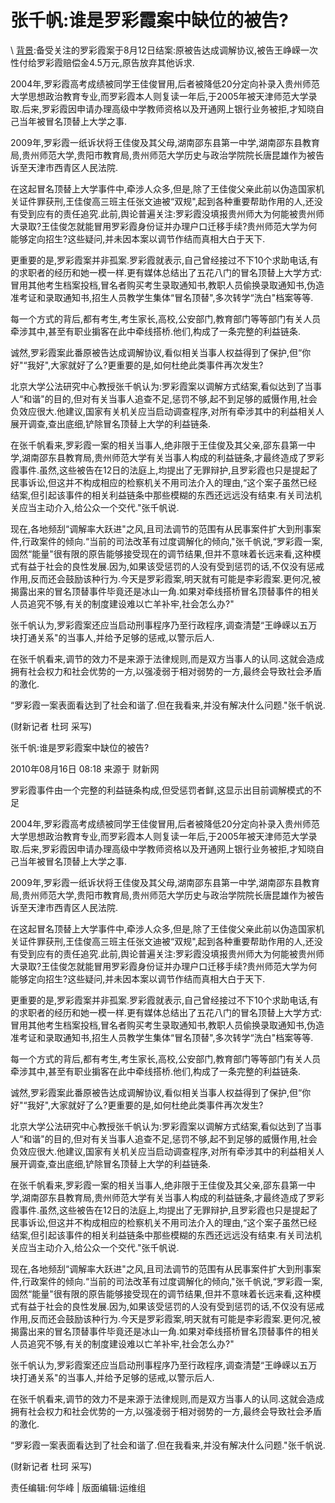 # 张千帆:谁是罗彩霞案中缺位的被告?  





\ 
[背景]:备受关注的罗彩霞案于8月12日结案:原被告达成调解协议,被告王峥嵘一次性付给罗彩霞赔偿金4.5万元,原告放弃其他诉求.

2004年,罗彩霞高考成绩被同学王佳俊冒用,后者被降低20分定向补录入贵州师范大学思想政治教育专业,而罗彩霞本人则复读一年后,于2005年被天津师范大学录取.后来,罗彩霞因申请办理高级中学教师资格以及开通网上银行业务被拒,才知晓自己当年被冒名顶替上大学之事.

2009年,罗彩霞一纸诉状将王佳俊及其父母,湖南邵东县第一中学,湖南邵东县教育局,贵州师范大学,贵阳市教育局,贵州师范大学历史与政治学院院长唐昆雄作为被告诉至天津市西青区人民法院.

在这起冒名顶替上大学事件中,牵涉人众多,但是,除了王佳俊父亲此前以伪造国家机关证件罪获刑,王佳俊高三班主任张文迪被“双规",起到各种重要帮助作用的人,还没有受到应有的责任追究.此前,舆论普遍关注:罗彩霞没填报贵州师大为何能被贵州师大录取?王佳俊怎就能冒用罗彩霞身份证并办理户口迁移手续?贵州师范大学为何能够定向招生?这些疑问,并未因本案以调节作结而真相大白于天下.

更重要的是,罗彩霞案并非孤案.罗彩霞就表示,自己曾经接过不下10个求助电话,有的求职者的经历和她一模一样.更有媒体总结出了五花八门的冒名顶替上大学方式:冒用其他考生档案投档,冒名者购买考生录取通知书,教职人员偷换录取通知书,伪造准考证和录取通知书,招生人员教学生集体“冒名顶替",多次转学“洗白"档案等等.

每一个方式的背后,都有考生,考生家长,高校,公安部门,教育部门等等部门有关人员牵涉其中,甚至有职业掮客在此中牵线搭桥.他们,构成了一条完整的利益链条.

诚然,罗彩霞案此番原被告达成调解协议,看似相关当事人权益得到了保护,但“你好"“我好",大家就好了么?更重要的是,如何杜绝此类事件再次发生?

北京大学公法研究中心教授张千帆认为:罗彩霞案以调解方式结案,看似达到了当事人“和谐"的目的,但对有关当事人追查不足,惩罚不够,起不到足够的威慑作用,社会负效应很大.他建议,国家有关机关应当启动调查程序,对所有牵涉其中的利益相关人展开调查,查出底细,铲除冒名顶替上大学的利益链条.

在张千帆看来,罗彩霞一案的相关当事人,绝非限于王佳俊及其父亲,邵东县第一中学,湖南邵东县教育局,贵州师范大学有关当事人构成的利益链条,才最终造成了罗彩霞事件.虽然,这些被告在12日的法庭上,均提出了无罪辩护,且罗彩霞也只是提起了民事诉讼,但这并不构成相应的检察机关不用司法介入的理由,“这个案子虽然已经结案,但引起该事件的相关利益链条中那些模糊的东西还远远没有结束.有关司法机关应当主动介入,给公众一个交代."张千帆说.

现在,各地频刮“调解率大跃进"之风,且司法调节的范围有从民事案件扩大到刑事案件,行政案件的倾向.“当前的司法改革有过度调解化的倾向,"张千帆说,“罗彩霞一案,固然“能量"很有限的原告能够接受现在的调节结果,但并不意味着长远来看,这种模式有益于社会的良性发展.因为,如果该受惩罚的人没有受到惩罚的话,不仅没有惩戒作用,反而还会鼓励该种行为.今天是罗彩霞案,明天就有可能是李彩霞案.更何况,被揭露出来的冒名顶替事件毕竟还是冰山一角.如果对牵线搭桥冒名顶替事件的相关人员追究不够,有关的制度建设难以亡羊补牢,社会怎么办?"

张千帆认为,罗彩霞案还应当启动刑事程序乃至行政程序,调查清楚“王峥嵘以五万块打通关系"的当事人,并给予足够的惩戒,以警示后人.

在张千帆看来,调节的效力不是来源于法律规则,而是双方当事人的认同.这就会造成拥有社会权力和社会优势的一方,以强凌弱于相对弱势的一方,最终会导致社会矛盾的激化.

“罗彩霞一案表面看达到了社会和谐了.但在我看来,并没有解决什么问题."张千帆说.

(财新记者 杜珂 采写)


张千帆:谁是罗彩霞案中缺位的被告?

2010年08月16日 08:18 来源于 财新网

罗彩霞事件由一个完整的利益链条构成,但受惩罚者鲜,这显示出目前调解模式的不足

[背景]:备受关注的罗彩霞案于8月12日结案:原被告达成调解协议,被告王峥嵘一次性付给罗彩霞赔偿金4.5万元,原告放弃其他诉求.

2004年,罗彩霞高考成绩被同学王佳俊冒用,后者被降低20分定向补录入贵州师范大学思想政治教育专业,而罗彩霞本人则复读一年后,于2005年被天津师范大学录取.后来,罗彩霞因申请办理高级中学教师资格以及开通网上银行业务被拒,才知晓自己当年被冒名顶替上大学之事.

2009年,罗彩霞一纸诉状将王佳俊及其父母,湖南邵东县第一中学,湖南邵东县教育局,贵州师范大学,贵阳市教育局,贵州师范大学历史与政治学院院长唐昆雄作为被告诉至天津市西青区人民法院.

在这起冒名顶替上大学事件中,牵涉人众多,但是,除了王佳俊父亲此前以伪造国家机关证件罪获刑,王佳俊高三班主任张文迪被“双规",起到各种重要帮助作用的人,还没有受到应有的责任追究.此前,舆论普遍关注:罗彩霞没填报贵州师大为何能被贵州师大录取?王佳俊怎就能冒用罗彩霞身份证并办理户口迁移手续?贵州师范大学为何能够定向招生?这些疑问,并未因本案以调节作结而真相大白于天下.

更重要的是,罗彩霞案并非孤案.罗彩霞就表示,自己曾经接过不下10个求助电话,有的求职者的经历和她一模一样.更有媒体总结出了五花八门的冒名顶替上大学方式:冒用其他考生档案投档,冒名者购买考生录取通知书,教职人员偷换录取通知书,伪造准考证和录取通知书,招生人员教学生集体“冒名顶替",多次转学“洗白"档案等等.

每一个方式的背后,都有考生,考生家长,高校,公安部门,教育部门等等部门有关人员牵涉其中,甚至有职业掮客在此中牵线搭桥.他们,构成了一条完整的利益链条.

诚然,罗彩霞案此番原被告达成调解协议,看似相关当事人权益得到了保护,但“你好"“我好",大家就好了么?更重要的是,如何杜绝此类事件再次发生?

北京大学公法研究中心教授张千帆认为:罗彩霞案以调解方式结案,看似达到了当事人“和谐"的目的,但对有关当事人追查不足,惩罚不够,起不到足够的威慑作用,社会负效应很大.他建议,国家有关机关应当启动调查程序,对所有牵涉其中的利益相关人展开调查,查出底细,铲除冒名顶替上大学的利益链条.

在张千帆看来,罗彩霞一案的相关当事人,绝非限于王佳俊及其父亲,邵东县第一中学,湖南邵东县教育局,贵州师范大学有关当事人构成的利益链条,才最终造成了罗彩霞事件.虽然,这些被告在12日的法庭上,均提出了无罪辩护,且罗彩霞也只是提起了民事诉讼,但这并不构成相应的检察机关不用司法介入的理由,“这个案子虽然已经结案,但引起该事件的相关利益链条中那些模糊的东西还远远没有结束.有关司法机关应当主动介入,给公众一个交代."张千帆说.

现在,各地频刮“调解率大跃进"之风,且司法调节的范围有从民事案件扩大到刑事案件,行政案件的倾向.“当前的司法改革有过度调解化的倾向,"张千帆说,“罗彩霞一案,固然“能量"很有限的原告能够接受现在的调节结果,但并不意味着长远来看,这种模式有益于社会的良性发展.因为,如果该受惩罚的人没有受到惩罚的话,不仅没有惩戒作用,反而还会鼓励该种行为.今天是罗彩霞案,明天就有可能是李彩霞案.更何况,被揭露出来的冒名顶替事件毕竟还是冰山一角.如果对牵线搭桥冒名顶替事件的相关人员追究不够,有关的制度建设难以亡羊补牢,社会怎么办?"

张千帆认为,罗彩霞案还应当启动刑事程序乃至行政程序,调查清楚“王峥嵘以五万块打通关系"的当事人,并给予足够的惩戒,以警示后人.

在张千帆看来,调节的效力不是来源于法律规则,而是双方当事人的认同.这就会造成拥有社会权力和社会优势的一方,以强凌弱于相对弱势的一方,最终会导致社会矛盾的激化.

“罗彩霞一案表面看达到了社会和谐了.但在我看来,并没有解决什么问题."张千帆说.

(财新记者 杜珂 采写)



责任编辑:何华峰 | 版面编辑:运维组